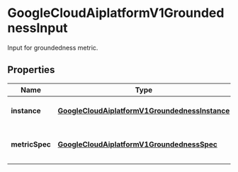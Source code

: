 

# GoogleCloudAiplatformV1GroundednessInput

Input for groundedness metric.

## Properties

| Name | Type | Description | Notes |
|------------ | ------------- | ------------- | -------------|
|**instance** | [**GoogleCloudAiplatformV1GroundednessInstance**](GoogleCloudAiplatformV1GroundednessInstance.md) | Required. Groundedness instance. |  [optional] |
|**metricSpec** | [**GoogleCloudAiplatformV1GroundednessSpec**](GoogleCloudAiplatformV1GroundednessSpec.md) | Required. Spec for groundedness metric. |  [optional] |



